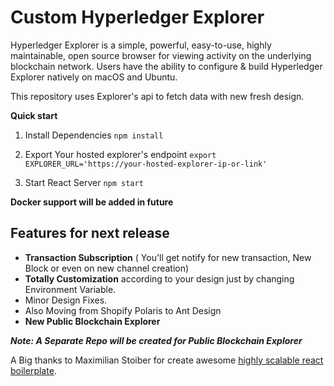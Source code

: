# Custom Hyperledger Explorer

Hyperledger Explorer is a simple, powerful, easy-to-use, highly maintainable, open source browser for viewing activity on the underlying blockchain network. Users have the ability to configure & build Hyperledger Explorer natively on macOS and Ubuntu. 

This repository uses Explorer's api to fetch data with new fresh design.

**Quick start**

 1. Install Dependencies
 `npm install`
 
 2. Export Your hosted explorer's endpoint 
 `export EXPLORER_URL='https://your-hosted-explorer-ip-or-link'`
 
 3. Start React Server
 `npm start`

**Docker support will be added in future**



## Features for next release

- **Transaction Subscription** ( You'll get notify for new transaction, New Block or even on new channel creation)
- **Totally Customization** according to your design just by changing Environment Variable.
- Minor Design Fixes.
- Also Moving from Shopify Polaris to Ant Design
- **New Public Blockchain Explorer**

***Note: A Separate Repo will be created for Public Blockchain Explorer***

A Big thanks to Maximilian Stoiber for create awesome [highly scalable react boilerplate](https://github.com/react-boilerplate/react-boilerplate). 
